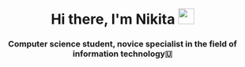 <h1 align="center">Hi there, I'm Nikita
<img src="https://otkritkis.com/wp-content/uploads/2022/01/loading-5.gif" height=32"/></h1>
<h3 align="center">Computer science student, novice specialist in the field of information technology🇺</h3>
